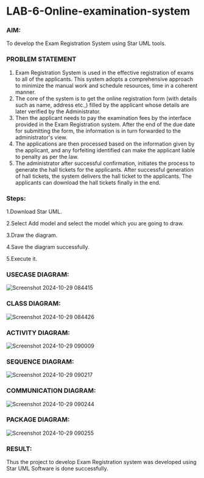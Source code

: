 # LAB-6-Online-examination-system
### AIM:
To develop the Exam Registration System using Star UML tools.
### PROBLEM STATEMENT
1. Exam Registration System is used in the effective registration of exams to all of the
applicants. This system adopts a comprehensive approach to minimize the manual work and
schedule resources, time in a coherent manner.
2. The core of the system is to get the online registration form (with details such as name,
address etc.,) filled by the applicant whose details are later verified by the Administrator.
3. Then the applicant needs to pay the examination fees by the interface provided in the
Exam Registration system. After the end of the due date for submitting the form, the
information is in turn forwarded to the administrator's view.
4. The applications are then processed based on the information given by the applicant,
and any forfeiting identified can make the applicant liable to penalty as per the law.
5. The administrator after successful confirmation, initiates the process to generate the
hall tickets for the applicants. After successful generation of hall tickets, the system delivers
the hall ticket to the applicants. The applicants can download the hall tickets finally in the end.
### Steps:
1.Download Star UML.

2.Select Add model and select the model which you are going to draw.

3.Draw the diagram.

4.Save the diagram successfully.

5.Execute it.


### USECASE DIAGRAM:

![Screenshot 2024-10-29 084415](https://github.com/user-attachments/assets/ae02ea55-1e77-4bcf-88fb-1d5537a81dc8)

### CLASS DIAGRAM:

![Screenshot 2024-10-29 084426](https://github.com/user-attachments/assets/6f45fb1b-0351-44ce-a66e-75c6060b87ce)

### ACTIVITY DIAGRAM:

![Screenshot 2024-10-29 090009](https://github.com/user-attachments/assets/98172a6c-171d-4020-a11b-f93f1d7fe812)

### SEQUENCE DIAGRAM:

![Screenshot 2024-10-29 090217](https://github.com/user-attachments/assets/57097b29-7762-434d-83f6-53b198d21991)

### COMMUNICATION DIAGRAM:

![Screenshot 2024-10-29 090244](https://github.com/user-attachments/assets/294669be-7bc2-4626-9a6a-9b255cb46f2e)

### PACKAGE DIAGRAM:

![Screenshot 2024-10-29 090255](https://github.com/user-attachments/assets/39e1c2e3-5c0e-4284-8bb7-56d620efb3c5)


### RESULT:
Thus the project to develop Exam Registration system was developed using Star UML
Software is done successfully.

